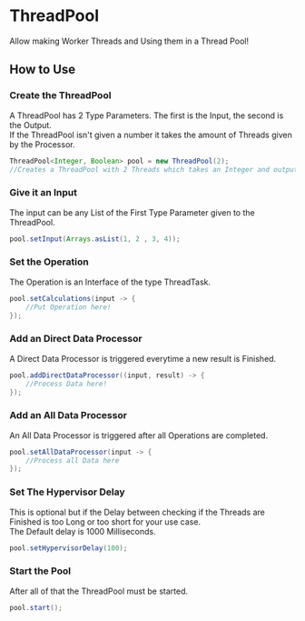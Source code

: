 # ThreadPool

Allow making Worker Threads and Using them in a Thread Pool!

## How to Use
### Create the ThreadPool
A ThreadPool has 2 Type Parameters. The first is the Input, the second is the Output. \
If the ThreadPool isn't given a number it takes the amount of Threads given by the Processor.
```java
ThreadPool<Integer, Boolean> pool = new ThreadPool(2); 
//Creates a ThreadPool with 2 Threads which takes an Integer and outputs a Boolean
```

### Give it an Input
The input can be any List of the First Type Parameter given to the ThreadPool.
```java
pool.setInput(Arrays.asList(1, 2 , 3, 4));
```

### Set the Operation
The Operation is an Interface of the type ThreadTask.
```java
pool.setCalculations(input -> {
    //Put Operation here!
});
```

### Add an Direct Data Processor
A Direct Data Processor is triggered everytime a new result is Finished.
```java
pool.addDirectDataProcessor((input, result) -> {
    //Process Data here!
});
```


### Add an All Data Processor
An All Data Processor is triggered after all Operations are completed.
```java
pool.setAllDataProcessor(input -> {
    //Process all Data here
});
```

### Set The Hypervisor Delay
This is optional but if the Delay between checking if the Threads are Finished is too Long or too short for your use case.\
The Default delay is 1000 Milliseconds.
```java
pool.setHypervisorDelay(100);
``` 

### Start the Pool
After all of that the ThreadPool must be started.
```java
pool.start();
```
